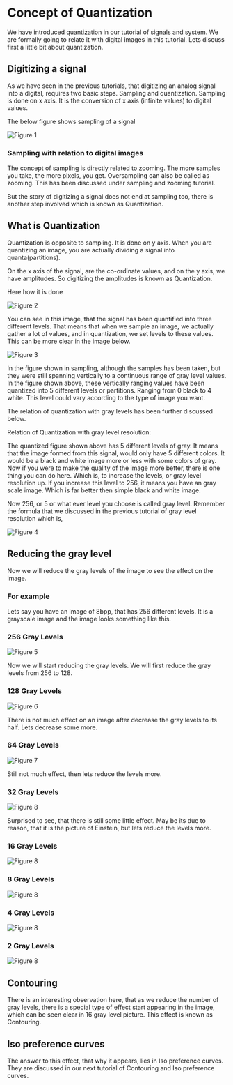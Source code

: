 # Concept of Quantization

We have introduced quantization in our tutorial of signals and system. We are formally going to relate it with digital images in this tutorial. Lets discuss first a little bit about quantization.

## Digitizing a signal

As we have seen in the previous tutorials, that digitizing an analog signal into a digital, requires two basic steps. Sampling and quantization. Sampling is done on x axis. It is the conversion of x axis (infinite values) to digital values.

The below figure shows sampling of a signal

![Figure 1](https://github.com/lacie-life/Image-Processing/blob/master/Theory/DIP/20-Concept-of-Quantization/sampling.jpg?raw=true)

### Sampling with relation to digital images
The concept of sampling is directly related to zooming. The more samples you take, the more pixels, you get. Oversampling can also be called as zooming. This has been discussed under sampling and zooming tutorial.

But the story of digitizing a signal does not end at sampling too, there is another step involved which is known as Quantization.

## What is Quantization

Quantization is opposite to sampling. It is done on y axis. When you are quantizing an image, you are actually dividing a signal into quanta(partitions).

On the x axis of the signal, are the co-ordinate values, and on the y axis, we have amplitudes. So digitizing the amplitudes is known as Quantization.

Here how it is done

![Figure 2](https://github.com/lacie-life/Image-Processing/blob/master/Theory/DIP/20-Concept-of-Quantization/quantization.jpg?raw=true)

You can see in this image, that the signal has been quantified into three different levels. That means that when we sample an image, we actually gather a lot of values, and in quantization, we set levels to these values. This can be more clear in the image below.

![Figure 3](https://github.com/lacie-life/Image-Processing/blob/master/Theory/DIP/20-Concept-of-Quantization/quantization_levels.jpg?raw=true)

In the figure shown in sampling, although the samples has been taken, but they were still spanning vertically to a continuous range of gray level values. In the figure shown above, these vertically ranging values have been quantized into 5 different levels or partitions. Ranging from 0 black to 4 white. This level could vary according to the type of image you want.

The relation of quantization with gray levels has been further discussed below.

Relation of Quantization with gray level resolution:

The quantized figure shown above has 5 different levels of gray. It means that the image formed from this signal, would only have 5 different colors. It would be a black and white image more or less with some colors of gray. Now if you were to make the quality of the image more better, there is one thing you can do here. Which is, to increase the levels, or gray level resolution up. If you increase this level to 256, it means you have an gray scale image. Which is far better then simple black and white image.

Now 256, or 5 or what ever level you choose is called gray level. Remember the formula that we discussed in the previous tutorial of gray level resolution which is,

![Figure 4](https://github.com/lacie-life/Image-Processing/blob/master/Theory/DIP/20-Concept-of-Quantization/bpp.jpg?raw=true)

## Reducing the gray level
Now we will reduce the gray levels of the image to see the effect on the image.

### For example
Lets say you have an image of 8bpp, that has 256 different levels. It is a grayscale image and the image looks something like this.

### 256 Gray Levels

![Figure 5](https://github.com/lacie-life/Image-Processing/blob/master/Theory/DIP/20-Concept-of-Quantization/einstein.jpg?raw=true)

Now we will start reducing the gray levels. We will first reduce the gray levels from 256 to 128.

### 128 Gray Levels

![Figure 6](https://github.com/lacie-life/Image-Processing/blob/master/Theory/DIP/20-Concept-of-Quantization/128.jpg?raw=true)

There is not much effect on an image after decrease the gray levels to its half. Lets decrease some more.

### 64 Gray Levels

![Figure 7](https://github.com/lacie-life/Image-Processing/blob/master/Theory/DIP/20-Concept-of-Quantization/64.jpg?raw=true)

Still not much effect, then lets reduce the levels more.

### 32 Gray Levels

![Figure 8](https://github.com/lacie-life/Image-Processing/blob/master/Theory/DIP/20-Concept-of-Quantization/32.jpg?raw=true)

Surprised to see, that there is still some little effect. May be its due to reason, that it is the picture of Einstein, but lets reduce the levels more.

### 16 Gray Levels

![Figure 8](https://github.com/lacie-life/Image-Processing/blob/master/Theory/DIP/20-Concept-of-Quantization/32.jpg?raw=true)

### 8 Gray Levels

![Figure 8](https://github.com/lacie-life/Image-Processing/blob/master/Theory/DIP/20-Concept-of-Quantization/8.jpg?raw=true)

### 4 Gray Levels

![Figure 8](https://github.com/lacie-life/Image-Processing/blob/master/Theory/DIP/20-Concept-of-Quantization/4.jpg?raw=true)

### 2 Gray Levels

![Figure 8](https://github.com/lacie-life/Image-Processing/blob/master/Theory/DIP/20-Concept-of-Quantization/2.jpg?raw=true)

## Contouring
There is an interesting observation here, that as we reduce the number of gray levels, there is a special type of effect start appearing in the image, which can be seen clear in 16 gray level picture. This effect is known as Contouring.

## Iso preference curves
The answer to this effect, that why it appears, lies in Iso preference curves. They are discussed in our next tutorial of Contouring and Iso preference curves.